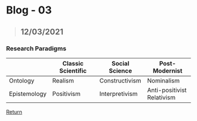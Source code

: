 # Blog - 03
> ## 12/03/2021

### Research Paradigms

&nbsp; | Classic Scientific | Social Science | Post-Modernist
------ | ------------------ | -------------- | --------------
Ontology | Realism | Constructivism | Nominalism
Epistemology | Positivism | Interpretivism | Anti-positivist<br/>Relativism





[Return](https://stewartnz.github.io/RES701-Blogs/)
